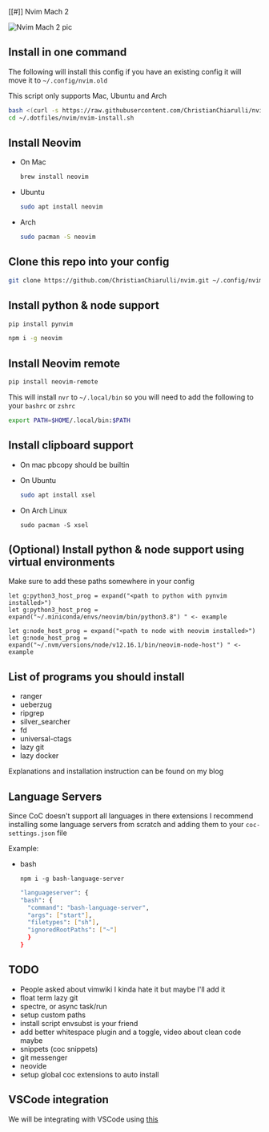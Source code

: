 [[#]] Nvim Mach 2

![Nvim Mach 2 pic](./utils/images/nvim.png)

## Install in one command

The following will install this config if you have an existing config it will move it to `~/.config/nvim.old`

This script only supports Mac, Ubuntu and Arch

```bash
bash <(curl -s https://raw.githubusercontent.com/ChristianChiarulli/nvim/master/utils/install.sh)
cd ~/.dotfiles/nvim/nvim-install.sh
```

## Install Neovim

- On Mac

  ```sh
  brew install neovim
  ```

- Ubuntu

  ```sh
  sudo apt install neovim
  ```

- Arch

  ```sh
  sudo pacman -S neovim
  ```

## Clone this repo into your config

```sh
git clone https://github.com/ChristianChiarulli/nvim.git ~/.config/nvim
```

## Install python & node support

```sh
pip install pynvim
```

```sh
npm i -g neovim
```

## Install Neovim remote

```sh
pip install neovim-remote
```

This will install `nvr` to `~/.local/bin` so you will need to add the following to your `bashrc` or `zshrc`

```sh
export PATH=$HOME/.local/bin:$PATH
```

## Install clipboard support

- On mac pbcopy should be builtin

- On Ubuntu

  ```sh
  sudo apt install xsel
  ```

- On Arch Linux

  ```
  sudo pacman -S xsel
  ```

## (Optional) Install python & node support using virtual environments

Make sure to add these paths somewhere in your config

```
let g:python3_host_prog = expand("<path to python with pynvim installed>")
let g:python3_host_prog = expand("~/.miniconda/envs/neovim/bin/python3.8") " <- example

let g:node_host_prog = expand("<path to node with neovim installed>")
let g:node_host_prog = expand("~/.nvm/versions/node/v12.16.1/bin/neovim-node-host") " <- example
```

## List of programs you should install

- ranger
- ueberzug
- ripgrep
- silver_searcher
- fd
- universal-ctags
- lazy git
- lazy docker

Explanations and installation instruction can be found on my blog

## Language Servers

Since CoC doesn't support all languages in there extensions
I recommend installing some language servers from scratch
and adding them to your `coc-settings.json` file

Example:

- bash

  `npm i -g bash-language-server`

  ```sh
  "languageserver": {
  "bash": {
    "command": "bash-language-server",
    "args": ["start"],
    "filetypes": ["sh"],
    "ignoredRootPaths": ["~"]
    }
  }
  ```

## TODO

- People asked about vimwiki I kinda hate it but maybe I'll add it
- float term lazy git
- spectre, or async task/run
- setup custom paths
- install script envsubst is your friend
- add better whitespace plugin and a toggle, video about clean code maybe
- snippets (coc snippets)
- git messenger
- neovide
- setup global coc extensions to auto install

## VSCode integration

We will be integrating with VSCode using [this](https://github.com/asvetliakov/vscode-neovim)
